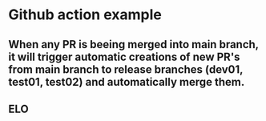 # Github action example

## When any PR is beeing merged into main branch, it will trigger automatic creations of new PR's from main branch to release branches (dev01, test01, test02) and automatically merge them.


## ELO 
